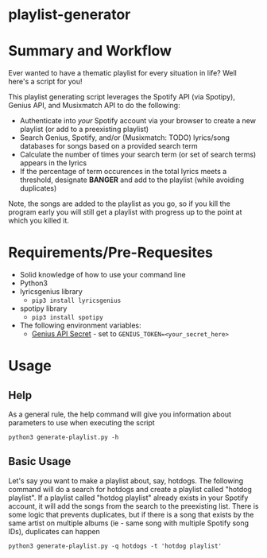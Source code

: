 # playlist-generator
# Summary and Workflow
Ever wanted to have a thematic playlist for every situation in life? Well here's a script for you!

This playlist generating script leverages the Spotify API (via Spotipy), Genius API, and Musixmatch API to do the following:
* Authenticate into *your* Spotify account via your browser to create a new playlist (or add to a preexisting playlist)
* Search Genius, Spotify, and/or (Musixmatch: TODO) lyrics/song databases for songs based on a provided search term
* Calculate the number of times your search term (or set of search terms) appears in the lyrics
* If the percentage of term occurences in the total lyrics meets a threshold, designate **BANGER** and add to the playlist (while avoiding duplicates)

Note, the songs are added to the playlist as you go, so if you kill the program early you will still get a playlist with progress up to the point at which you killed it. 

# Requirements/Pre-Requesites 
* Solid knowledge of how to use your command line
* Python3 
* lyricsgenius library 
  * `pip3 install lyricsgenius`
* spotipy library 
  * `pip3 install spotipy`
* The following environment variables:
  * [Genius API Secret](https://genius.com/signup_or_login) - set to `GENIUS_TOKEN=<your_secret_here>`
  
# Usage

## Help
As a general rule, the help command will give you information about parameters to use when executing the script

    python3 generate-playlist.py -h

## Basic Usage
Let's say you want to make a playlist about, say, hotdogs. The following command will do a search for hotdogs and create a playlist called "hotdog playlist". If a playlist called "hotdog playlist" already exists in your Spotify account, it will add the songs from the search to the preexisting list. There is some logic that prevents duplicates, but if there is a song that exists by the same artist on multiple albums (ie - same song with multiple Spotify song IDs), duplicates can happen

    python3 generate-playlist.py -q hotdogs -t 'hotdog playlist'

